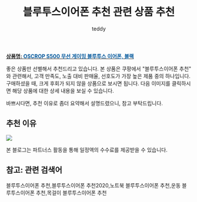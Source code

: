 ﻿---
layout: post
title:  "블루투스이어폰 추천 관련 상품 추천"
author: teddy
categories: [ 가구/인테리어 ]
tags: [블루투스이어폰 추천,블루투스이어폰 추천2020,노트북 블루투스이어폰 추천,운동 블루투스이어폰 추천,목걸이 블루투스이어폰 추천]
image: https://static.coupangcdn.com/image/vendor_inventory/0ca9/0548a6e3d1bc6ab5e1beed5829471183184fd7359e50120d8f03bb361bc6.jpg 
description: "쿠팡에서 블루투스이어폰 추천 관련 상품으로 가장 고객 선호도가 높은 제품 중 하나입니다."
---

<a href="https://link.coupang.com/re/AFFSDP?lptag=AF3256674&pageKey=6390864029&itemId=13622795008&vendorItemId=81154235047&traceid=V0-153-16fec3e200680d32"><b>상품명: <font color='#01579B'>OSCROP S500 무선 게이밍 블루투스 이어폰, 블랙</font></b></a>

좋은 상품만 선별해서 추천드리고 있습니다.
본 상품은 쿠팡에서 "블루투스이어폰 추천" 와 관련해서, 고객 만족도, 노출 대비 판매율, 선호도가 가장 높은 제품 중의 하나입니다.
구매하셨을 때, 크게 후회가 되지 않을 상품으로 보시면 됩니다. 
다음 이미지를 클릭하시면 해당 상품에 대한 상세 내용을 보실 수 있습니다.

바쁘시다면, 추천 이유로 좀더 요약해서 설명드렸으니, 참고 부탁드립니다.

## 추천 이유 

<a href="https://link.coupang.com/re/AFFSDP?lptag=AF3256674&pageKey=6390864029&itemId=13622795008&vendorItemId=81154235047&traceid=V0-153-16fec3e200680d32"><img src="https://thumbnail7.coupangcdn.com/thumbnails/remote/q89/image/vendor_inventory/43b6/75ec27e86fe0d1a483f4ac02be45aee4224dd04bcaaf7b4c13dbec76fa5f.jpg"></a> 

본 블로그는 파트너스 활동을 통해 일정액의 수수료를 제공받을 수 있습니다.

## 참고: 관련 검색어    
블루투스이어폰 추천,블루투스이어폰 추천2020,노트북 블루투스이어폰 추천,운동 블루투스이어폰 추천,목걸이 블루투스이어폰 추천